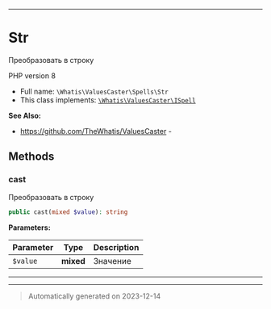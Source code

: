 ***

# Str

Преобразовать в строку

PHP version 8
* Full name: `\Whatis\ValuesCaster\Spells\Str`
* This class implements:
[`\Whatis\ValuesCaster\ISpell`](../ISpell.md)

**See Also:**

* https://github.com/TheWhatis/ValuesCaster - 




## Methods


### cast

Преобразовать в строку

```php
public cast(mixed $value): string
```








**Parameters:**

| Parameter | Type | Description |
|-----------|------|-------------|
| `$value` | **mixed** | Значение |




***


***
> Automatically generated on 2023-12-14
